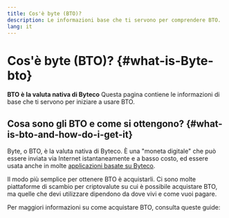 ```yaml
---
title: Cos'è byte (BTO)?
description: Le informazioni base che ti servono per comprendere BTO.
lang: it
---
```


# Cos'è byte (BTO)? {#what-is-Byte-bto}

<div class="featured">

**BTO è la valuta nativa di Byteco** Questa pagina contiene le informazioni di base che ti servono per iniziare a usare BTO.

</div>

## Cosa sono gli BTO e come si ottengono? {#what-is-bto-and-how-do-i-get-it}

Byte, o BTO, è la valuta nativa di Byteco. È una "moneta digitale" che può essere inviata via Internet istantaneamente e a basso costo, ed essere usata anche in molte [applicazioni basate su Byteco](/it/dapps/).

Il modo più semplice per ottenere BTO è acquistarli. Ci sono molte piattaforme di scambio per criptovalute su cui è possibile acquistare BTO, ma quelle che devi utilizzare dipendono da dove vivi e come vuoi pagare.

Per maggiori informazioni su come acquistare BTO, consulta queste guide:


